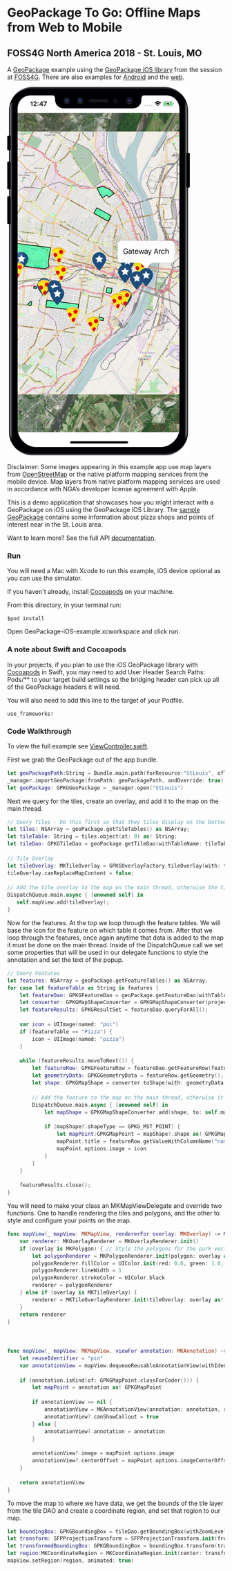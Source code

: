 # GeoPackage To Go: Offline Maps from Web to Mobile
## FOSS4G North America 2018 - St. Louis, MO

A [GeoPackage](https://www.geopackage.org/) example using the [GeoPackage iOS library](https://github.com/ngageoint/geopackage-ios) from the session at [FOSS4G](https://2018.foss4g-na.org/session/geopackage-go-offline-maps-web-mobile). There are also examples for [Android](https://github.com/ngageoint/geopackage-android-map/tree/master/docs/examples/kotlin/GeoPackageToGoAndroid) and the [web](https://github.com/ngageoint/geopackage-js/tree/master/docs/examples/GeoPackageToGo).

![iOS GeoPackage Example Screenshot](gp.png)

Disclaimer: Some images appearing in this example app use map layers from [OpenStreetMap](https://www.openstreetmap.org/) or the native platform mapping services from the mobile device. Map layers from native platform mapping services are used in accordance with NGA’s developer license agreement with Apple.

This is a demo application that showcases how you might interact with a GeoPackage on iOS using the GeoPackage iOS Library. The [sample GeoPackage](https://github.com/ngageoint/geopackage-ios/blob/master/docs/examples/swift/GeoPackage-to-go-iOS/GeoPackage-iOS-example/StLouis.gpkg?raw=true) contains some information about pizza shops and points of interest near in the St. Louis area.

Want to learn more? See the full API [documentation](http://cocoadocs.org/docsets/geopackage-ios/1.3.0/).

### Run

You will need a Mac with Xcode to run this example, iOS device optional as you can use the simulator.

If you haven't already, install [Cocoapods](https://cocoapods.org/) on your machine.

From this directory, in your terminal run:

```
$pod install
```

Open GeoPackage-iOS-example.xcworkspace and click run.


### A note about Swift and Cocoapods

In your projects, if you plan to use the iOS GeoPackage library with [Cocoapods](https://cocoapods.org/) in Swift, you may need to add User Header Search Paths: Pods/** to your target build settings so the bridging header can pick up all of the GeoPackage headers it will need.

You will also need to add this line to the target of your Podfile.

```
use_frameworks!
```

### Code Walkthrough

To view the full example see [ViewController.swift](https://github.com/ngageoint/geopackage-ios/blob/master/docs/examples/swift/GeoPackage-to-go-iOS/GeoPackage-iOS-example/ViewController.swift).

First we grab the GeoPackage out of the app bundle.

```swift
let geoPackagePath:String = Bundle.main.path(forResource:"StLouis", ofType: "gpkg")!
_manager.importGeoPackage(fromPath: geoPackagePath, andOverride: true)
let geoPackage: GPKGGeoPackage = _manager.open("StLouis")
```

Next we query for the tiles, create an overlay, and add it to the map on the main thread.

```swift
// Query Tiles - Do this first so that they tiles display on the bottom
let tiles: NSArray = geoPackage.getTileTables() as NSArray;
let tileTable: String = tiles.object(at: 0) as! String;
let tileDao: GPKGTileDao = geoPackage.getTileDao(withTableName: tileTable);

// Tile Overlay
let tileOverlay: MKTileOverlay = GPKGOverlayFactory.tileOverlay(with: tileDao);
tileOverlay.canReplaceMapContent = false;

// Add the tile overlay to the map on the main thread, otherwise the tiles wont show up.
DispatchQueue.main.async { [unowned self] in
   self.mapView.add(tileOverlay);
}
```


Now for the features. At the top we loop through the feature tables. We will base the icon for the feature on which table it comes from. After that we loop through the features, once again anytime that data is added to the map it must be done on the main thread. Inside of the DispatchQueue call we set some properties that will be used in our delegate functions to style the annotation and set the text of the popup.

```swift
// Query Features
let features: NSArray = geoPackage.getFeatureTables() as NSArray;
for case let featureTable as String in features {
    let featureDao: GPKGFeatureDao = geoPackage.getFeatureDao(withTableName: featureTable);
    let converter: GPKGMapShapeConverter = GPKGMapShapeConverter(projection: featureDao.projection);
    let featureResults: GPKGResultSet = featureDao.queryForAll();

    var icon = UIImage(named: "poi")
    if (featureTable == "Pizza") {
        icon = UIImage(named: "pizza")
    }

    while (featureResults.moveToNext()) {
        let featureRow: GPKGFeatureRow = featureDao.getFeatureRow(featureResults);
        let geometryData: GPKGGeometryData = featureRow.getGeometry();
        let shape: GPKGMapShape = converter.toShape(with: geometryData.geometry);

        // Add the feature to the map on the main thread, otherwise it wont show up.
        DispatchQueue.main.async { [unowned self] in
            let mapShape = GPKGMapShapeConverter.add(shape, to: self.mapView);

            if (mapShape?.shapeType == GPKG_MST_POINT) {
                let mapPoint:GPKGMapPoint = mapShape?.shape as! GPKGMapPoint
                mapPoint.title = featureRow.getValueWithColumnName("name") as! String
                mapPoint.options.image = icon
            }
        }
    }

    featureResults.close();
}
```

You will need to make your class an MKMapViewDelegate and override two functions. One to handle rendering the tiles and polygons, and the other to style and configure your points on the map.

```swift
func mapView(_ mapView: MKMapView, rendererFor overlay: MKOverlay) -> MKOverlayRenderer {
    var renderer: MKOverlayRenderer = MKOverlayRenderer.init()
    if (overlay is MKPolygon) { // Style the polygons for the park vectors
        let polygonRenderer = MKPolygonRenderer.init(polygon: overlay as! MKPolygon)
        polygonRenderer.fillColor = UIColor.init(red: 0.0, green: 1.0, blue: 0.6, alpha: 0.5)
        polygonRenderer.lineWidth = 1
        polygonRenderer.strokeColor = UIColor.black
        renderer = polygonRenderer
    } else if (overlay is MKTileOverlay) {
        renderer = MKTileOverlayRenderer.init(tileOverlay: overlay as! MKTileOverlay)
    }
    return renderer
}



func mapView(_ mapView: MKMapView, viewFor annotation: MKAnnotation) -> MKAnnotationView? {
    let reuseIdentifier = "pin"
    var annotationView = mapView.dequeueReusableAnnotationView(withIdentifier: reuseIdentifier)

    if (annotation.isKind(of: GPKGMapPoint.classForCoder())) {
        let mapPoint = annotation as! GPKGMapPoint

        if annotationView == nil {
            annotationView = MKAnnotationView(annotation: annotation, reuseIdentifier: reuseIdentifier)
            annotationView?.canShowCallout = true
        } else {
            annotationView?.annotation = annotation
        }

        annotationView?.image = mapPoint.options.image
        annotationView?.centerOffset = mapPoint.options.imageCenterOffset
    }

    return annotationView
}
```

To move the map to where we have data, we get the bounds of the tile layer from the tile DAO and create a coordinate region, and set that region to our map.

```swift
let boundingBox: GPKGBoundingBox = tileDao.getBoundingBox(withZoomLevel: 12)
let transform: SFPProjectionTransform = SFPProjectionTransform.init(fromEpsg: PROJ_EPSG_WEB_MERCATOR, andToEpsg: PROJ_EPSG_WORLD_GEODETIC_SYSTEM)
let transformedBoundingBox: GPKGBoundingBox = boundingBox.transform(transform)
let region:MKCoordinateRegion = MKCoordinateRegion.init(center: transformedBoundingBox.getCenter(), span: transformedBoundingBox.getSpan())
mapView.setRegion(region, animated: true)
```
